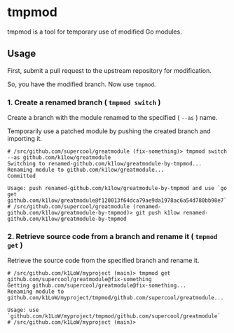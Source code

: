 # tmpmod

tmpmod is a tool for temporary use of modified Go modules.

## Usage

First, submit a pull request to the upstream repository for modification.

So, you have the modified branch. Now use `tmpmod`.

### 1. Create a renamed branch ( `tmpmod switch` )

Create a branch with the module renamed to the specified ( `--as` ) name.

Temporarily use a patched module by pushing the created branch and importing it.

``` console
# /src/github.com/supercool/greatmodule (fix-something)> tmpmod switch --as github.com/k1low/greatmodule
Switching to renamed-github.com/k1low/greatmodule-by-tmpmod...
Renaming module to github.com/k1low/greatmodule...
Committed

Usage: push renamed-github.com/k1low/greatmodule-by-tmpmod and use `go get github.com/k1low/greatmodule@f120013f64dca79ae9da1978ac6a54d780bb98e7`
# /src/github.com/supercool/greatmodule (renamed-github.com/k1low/greatmodule-by-tmpmod)> git push k1low renamed-github.com/k1low/greatmodule-by-tmpmod
```

### 2. Retrieve source code from a branch and rename it ( `tmpmod get` )

Retrieve the source code from the specified branch and rename it.

``` console
# /src/github.com/k1LoW/myproject (main)> tmpmod get github.com/supercool/greatmodule@fix-something
Getting github.com/supercool/greatmodule@fix-something...
Renaming module to github.com/k1LoW/myproject/tmpmod/github.com/supercool/greatmodule...

Usage: use `github.com/k1LoW/myproject/tmpmod/github.com/supercool/greatmodule`
# /src/github.com/k1LoW/myproject (main)>
```
